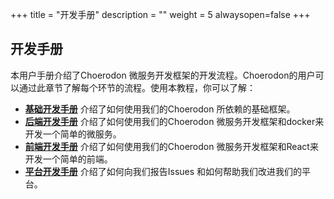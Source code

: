 +++
title = "开发手册"
description = ""
weight = 5
alwaysopen=false
+++

## 开发手册

本用户手册介绍了Choerodon 微服务开发框架的开发流程。Choerodon的用户可以通过此章节了解每个环节的流程。使用本教程，你可以了解：

- [**基础开发手册**](../development-guide/basic) 介绍了如何使用我们的Choerodon 所依赖的基础框架。
- [**后端开发手册**](../development-guide/backend) 介绍了如何使用我们的Choerodon 微服务开发框架和docker来开发一个简单的微服务。
- [**前端开发手册**](../development-guide/front) 介绍了如何使用我们的Choerodon 微服务开发框架和React来开发一个简单的前端。
- [**平台开发手册**](../development-guide/platform) 介绍了如何向我们报告Issues 和如何帮助我们改进我们的平台。